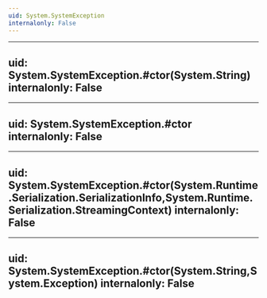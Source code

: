 ```yaml
---
uid: System.SystemException
internalonly: False
---
```


---
uid: System.SystemException.#ctor(System.String)
internalonly: False
---

---
uid: System.SystemException.#ctor
internalonly: False
---

---
uid: System.SystemException.#ctor(System.Runtime.Serialization.SerializationInfo,System.Runtime.Serialization.StreamingContext)
internalonly: False
---

---
uid: System.SystemException.#ctor(System.String,System.Exception)
internalonly: False
---
